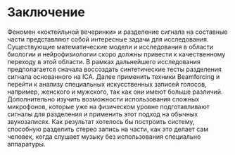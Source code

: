 # Заключение

Феномен «коктейльной вечеринки» и разделение сигнала на составные части представляют собой интересные задачи для исследования. Существующие математические модели и исследования в области биологии и нейрофизиологии скоро должны привести к качественному переходу в этой области.В рамках дальнейшего исследования предполагается сначала воссоздать синтетические тесты разделения сигнала основанного на ICA. Далее применить техники Beamforcing и перейти к анализу специальных искусственных записей голосов, например, женского и мужского, так как они имеют больше различий. Дополнительно изучить возможности использования сложных микрофонов, которые уже на физическом уровне подготавливают сигналы для разделения и применить этот подход на обычных звукозаписях.Как результат хотелось бы построить систему, способную разделить стерео запись на части, как это делает сам человек, когда слушает музыку без использования специально аппаратуры.